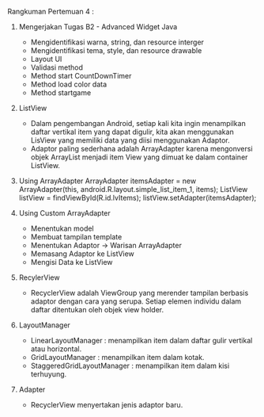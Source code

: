 Rangkuman Pertemuan 4 :

1. Mengerjakan Tugas B2 - Advanced Widget Java
    - Mengidentifikasi warna, string, dan resource interger
    - Mengidentifikasi tema, style, dan resource drawable
    - Layout UI
    - Validasi method
    - Method start CountDownTimer
    - Method load color data 
    - Method startgame

2. ListView
    - Dalam pengembangan Android, setiap kali kita ingin menampilkan daftar vertikal item yang dapat digulir, kita akan menggunakan LisView yang memiliki data yang diisi menggunakan Adaptor.
    - Adaptor paling sederhana adalah ArrayAdapter karena mengonversi objek ArrayList menjadi item View yang dimuat ke dalam container ListView.

3. Using ArrayAdapter
    ArrayAdapter<String> itemsAdapter =  new ArrayAdapter<String>(this, android.R.layout.simple_list_item_1, items);
    ListView listView = findViewById(R.id.lvItems);
    listView.setAdapter(itemsAdapter);

4. Using Custom ArrayAdapter
    - Menentukan model
    - Membuat tampilan template
    - Menentukan Adaptor -> Warisan ArrayAdapter
    - Memasang Adaptor ke ListView
    - Mengisi Data ke ListView

5. RecylerView
    - RecyclerView adalah ViewGroup yang merender tampilan berbasis adaptor dengan cara yang serupa. Setiap elemen individu dalam daftar ditentukan oleh objek view holder. 

6. LayoutManager
    - LinearLayoutManager : menampilkan item dalam daftar gulir vertikal atau horizontal.
    - GridLayoutManager : menampilkan item dalam kotak.
    - StaggeredGridLayoutManager : menampilkan item dalam kisi terhuyung.

7. Adapter
    - RecyclerView menyertakan jenis adaptor baru.

